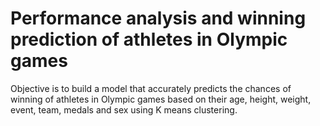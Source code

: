 # Performance analysis and winning prediction of athletes in Olympic games
Objective is to build a model that accurately predicts the chances of winning of athletes in Olympic games based on their age, height, weight, event, team, medals and sex using K means clustering.
